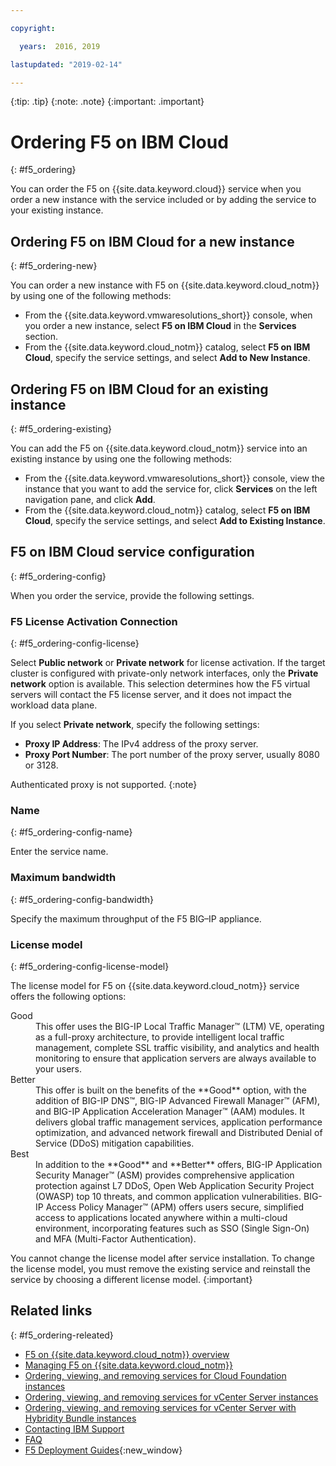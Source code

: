 ```yaml
---

copyright:

  years:  2016, 2019

lastupdated: "2019-02-14"

---
```


{:tip: .tip}
{:note: .note}
{:important: .important}

# Ordering F5 on IBM Cloud
{: #f5_ordering}

You can order the F5 on {{site.data.keyword.cloud}} service when you order a new instance with the service included or by adding the service to your existing instance.

## Ordering F5 on IBM Cloud for a new instance
{: #f5_ordering-new}

You can order a new instance with F5 on {{site.data.keyword.cloud_notm}} by using one of the following methods:
* From the {{site.data.keyword.vmwaresolutions_short}} console, when you order a new instance, select **F5 on IBM Cloud** in the **Services** section.
* From the {{site.data.keyword.cloud_notm}} catalog, select **F5 on IBM Cloud**, specify the service settings, and select **Add to New Instance**.

## Ordering F5 on IBM Cloud for an existing instance
{: #f5_ordering-existing}

You can add the F5 on {{site.data.keyword.cloud_notm}} service into an existing instance by using one the following methods:
* From the {{site.data.keyword.vmwaresolutions_short}} console, view the instance that you want to add the service for, click **Services** on the left navigation pane, and click **Add**.
* From the {{site.data.keyword.cloud_notm}} catalog, select **F5 on IBM Cloud**, specify the service settings, and select **Add to Existing Instance**.

## F5 on IBM Cloud service configuration
{: #f5_ordering-config}

When you order the service, provide the following settings.

### F5 License Activation Connection
{: #f5_ordering-config-license}

Select **Public network** or **Private network** for license activation. If the target cluster is configured with private-only network interfaces, only the **Private network** option is available. This selection determines how the F5 virtual servers will contact the F5 license server, and it does not impact the workload data plane.

If you select **Private network**, specify the following settings:
* **Proxy IP Address**: The IPv4 address of the proxy server.
* **Proxy Port Number**: The port number of the proxy server, usually 8080 or 3128.

Authenticated proxy is not supported.
{:note}

### Name
{: #f5_ordering-config-name}

Enter the service name.

### Maximum bandwidth
{: #f5_ordering-config-bandwidth}

Specify the maximum throughput of the F5 BIG–IP appliance.

### License model
{: #f5_ordering-config-license-model}

The license model for F5 on {{site.data.keyword.cloud_notm}} service offers the following options:
<dl class="dl">
        <dt class="dt dlterm">Good</dt>
        <dd class="dd">This offer uses the BIG-IP Local Traffic Manager™ (LTM) VE, operating as a full-proxy architecture, to provide intelligent local traffic management, complete SSL traffic visibility, and analytics and health monitoring to ensure that application servers are always available to your users.</dd>
        <dt class="dt dlterm">Better</dt>
        <dd class="dd">This offer is built on the benefits of the **Good** option, with the addition of BIG-IP DNS™, BIG-IP Advanced Firewall Manager™ (AFM), and BIG-IP Application Acceleration Manager™ (AAM) modules. It delivers global traffic management services, application performance optimization, and advanced network firewall and Distributed Denial of Service (DDoS) mitigation capabilities.</dd>
        <dt class="dt dlterm">Best</dt>
        <dd class="dd">In addition to the **Good** and **Better** offers, BIG-IP Application Security Manager™ (ASM) provides comprehensive application protection against L7 DDoS, Open Web Application Security Project (OWASP) top 10 threats, and common application vulnerabilities. BIG-IP Access Policy Manager™ (APM) offers users secure, simplified access to applications located anywhere within a multi-cloud environment, incorporating features such as SSO (Single Sign-On) and MFA (Multi-Factor Authentication).</dd>
</dl>

You cannot change the license model after service installation. To change the license model, you must remove the existing service and reinstall the service by choosing a different license model.
{:important}

## Related links
{: #f5_ordering-releated}

* [F5 on {{site.data.keyword.cloud_notm}} overview](/docs/services/vmwaresolutions/services/f5_considerations.html)
* [Managing F5 on {{site.data.keyword.cloud_notm}}](/docs/services/vmwaresolutions/services/managing_f5.html)
* [Ordering, viewing, and removing services for Cloud Foundation instances](/docs/services/vmwaresolutions/sddc/sd_addingremovingservices.html)
* [Ordering, viewing, and removing services for vCenter Server instances](/docs/services/vmwaresolutions/vcenter/vc_addingremovingservices.html)
* [Ordering, viewing, and removing services for vCenter Server with Hybridity Bundle instances](/docs/services/vmwaresolutions/vcenter/vc_hybrid_addingremovingservices.html)
* [Contacting IBM Support](/docs/services/vmwaresolutions/vmonic/trbl_support.html)
* [FAQ](/docs/services/vmwaresolutions/vmonic/faq.html)
* [F5 Deployment Guides](https://f5.com/solutions/deployment-guides){:new_window}
